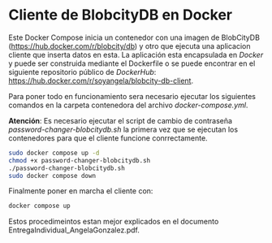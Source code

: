 # Cliente de BlobcityDB en Docker
Este Docker Compose inicia un contenedor con una imagen de BlobCityDB (https://hub.docker.com/r/blobcity/db) y otro que ejecuta una aplicacion cliente que inserta datos en esta.
La aplicación esta encapsulada en *Docker* y puede ser construida mediante el Dockerfile o se puede encontrar en el siguiente repositorio público de *DockerHub*: https://hub.docker.com/r/soyangela/blobcity-db-client.

Para poner todo en funcionamiento sera necesario ejecutar los siguientes comandos en la carpeta contenedora del archivo *docker-compose.yml*.

**Atención**: Es necesario ejecutar el script de cambio de contraseña *password-changer-blobcitydb.sh* la primera vez que se ejecutan los contenedores para que el cliente funcione conrrectamente. 
```bash
sudo docker compose up -d
chmod +x password-changer-blobcitydb.sh
./password-changer-blobcitydb.sh
sudo docker compose down
```

Finalmente poner en marcha el cliente con:

```bash
docker compose up
```

Estos procedimeintos estan mejor explicados en el documento EntregaIndividual_AngelaGonzalez.pdf.
